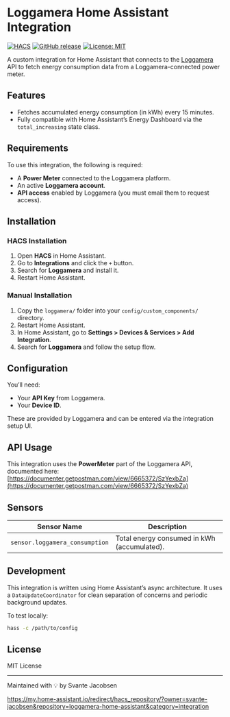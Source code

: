 # Loggamera Home Assistant Integration

[![HACS](https://img.shields.io/badge/HACS-Custom-orange.svg?logo=HomeAssistantCommunityStore&logoColor=white)](https://github.com/hacs/integration) [![GitHub release](https://img.shields.io/github/v/release/svante-jacobsen/loggamera-home-assistant?style=flat-square)](https://github.com/svante-jacobsen/loggamera-home-assistant/releases) [![License: MIT](https://img.shields.io/badge/License-MIT-yellow.svg?style=flat-square)](https://opensource.org/licenses/MIT)


A custom integration for Home Assistant that connects to the [Loggamera](https://loggamera.se/) API to fetch energy consumption data from a Loggamera-connected power meter.

## Features

- Fetches accumulated energy consumption (in kWh) every 15 minutes.
- Fully compatible with Home Assistant’s Energy Dashboard via the `total_increasing` state class.

## Requirements

To use this integration, the following is required:

- A **Power Meter** connected to the Loggamera platform.
- An active **Loggamera account**.
- **API access** enabled by Loggamera (you must email them to request access).

## Installation

### HACS Installation

1. Open **HACS** in Home Assistant.
2. Go to **Integrations** and click the `+` button.
3. Search for **Loggamera** and install it.
4. Restart Home Assistant.

### Manual Installation

1. Copy the `loggamera/` folder into your `config/custom_components/` directory.
2. Restart Home Assistant.
3. In Home Assistant, go to **Settings > Devices & Services > Add Integration**.
4. Search for **Loggamera** and follow the setup flow.

## Configuration

You’ll need:
- Your **API Key** from Loggamera.
- Your **Device ID**.

These are provided by Loggamera and can be entered via the integration setup UI.

## API Usage

This integration uses the **PowerMeter** part of the Loggamera API, documented here:
[https://documenter.getpostman.com/view/6665372/SzYexbZa](https://documenter.getpostman.com/view/6665372/SzYexbZa)

## Sensors

| Sensor Name                        | Description                                 |
|-----------------------------------|---------------------------------------------|
| `sensor.loggamera_consumption`    | Total energy consumed in kWh (accumulated). |

## Development

This integration is written using Home Assistant’s async architecture. It uses a `DataUpdateCoordinator` for clean separation of concerns and periodic background updates.

To test locally:
```bash
hass -c /path/to/config
```

## License

MIT License

---

Maintained with 💡 by Svante Jacobsen

https://my.home-assistant.io/redirect/hacs_repository/?owner=svante-jacobsen&repository=loggamera-home-assistant&category=integration
